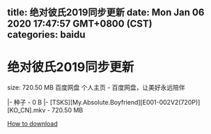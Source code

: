
title: 绝对彼氏2019同步更新
date: Mon Jan 06 2020 17:47:57 GMT+0800 (CST)    
categories: baidu
---

# 绝对彼氏2019同步更新
size: 720.50 MB
 百度网盘 个人主页 - 百度网盘，让美好永远陪伴
 
|- 种子 - 0 B
|- [TSKS][My.Absolute.Boyfriend][E001-002V2(720P)][KO_CN].mkv - 720.50 MB

[How to download](https://bpcam.bemobtrk.com/go/2ceec3aa-1ca2-46d6-b9ff-aaa5c184517c?jno=3301)